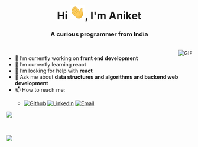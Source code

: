 <h1 align="center">Hi <img src="https://raw.githubusercontent.com/ABSphreak/ABSphreak/master/gifs/Hi.gif" width="40px" />, I'm Aniket</h1>
<h3 align="center">A curious programmer from India</h3>
<br>
<img align="right" alt="GIF" src="https://media.giphy.com/media/836HiJc7pgzy8iNXCn/giphy.gif" />

- 🔭 I’m currently working on **front end development**
- 🌱 I’m currently learning **react**
- 🤔 I’m looking for help with **react**
- 💬 Ask me about **data structures and algorithms and backend web development**
- 📫 How to reach me:
  - <p> <a href="https://github.com/aniketmore311" target="_blank"><img alt="Github" src="https://img.shields.io/badge/GitHub-%2312100E.svg?&style=for-the-badge&logo=Github&logoColor=white" /></a> <a href="https://www.linkedin.com/in/aniket-more-2b97571b1/" target="_blank"><img alt="LinkedIn" src="https://img.shields.io/badge/linkedin-%230077B5.svg?&style=for-the-badge&logo=linkedin&logoColor=white" /></a> <a href="mailto:aniketavinashmore343@gmail.com" target="_blank"><img alt="Email" src="https://img.shields.io/badge/-Email-c14438?style=for-the-badge&logo=Gmail&logoColor=white" /></a></p>

<div>
<p>
<img src="https://github-readme-stats.vercel.app/api/top-langs/?username=aniketmore311&hide=TeX&layout=compact"/>
</p>
<br>
<p>
<img src="https://github-readme-stats.vercel.app/api?username=aniketmore311&count_private=true&show_icons=true&include_all_commits=true"/>
</p>
</div>
